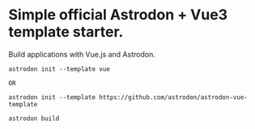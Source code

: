 # Simple official Astrodon + Vue3 template starter.

Build applications with Vue.js and Astrodon.

```
astrodon init --template vue

OR

astrodon init --template https://github.com/astrodon/astrodon-vue-template

```

```shell
astrodon build
```
